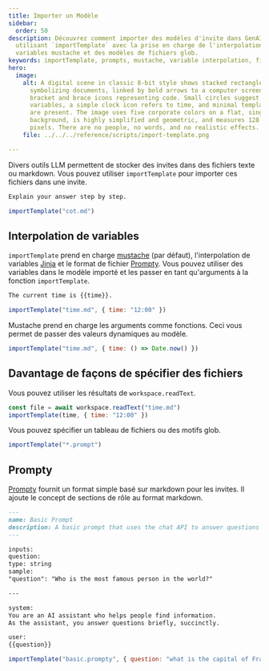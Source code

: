 ```yaml
---
title: Importer un Modèle
sidebar:
  order: 50
description: Découvrez comment importer des modèles d'invite dans GenAIScript en
  utilisant `importTemplate` avec la prise en charge de l'interpolation des
  variables mustache et des modèles de fichiers glob.
keywords: importTemplate, prompts, mustache, variable interpolation, file globs
hero:
  image:
    alt: A digital scene in classic 8-bit style shows stacked rectangles with tabs,
      symbolizing documents, linked by bold arrows to a computer screen with
      bracket and brace icons representing code. Small circles suggest
      variables, a simple clock icon refers to time, and minimal template shapes
      are present. The image uses five corporate colors on a flat, single-color
      background, is highly simplified and geometric, and measures 128 by 128
      pixels. There are no people, no words, and no realistic effects.
    file: ../../../reference/scripts/import-template.png

---
```


Divers outils LLM permettent de stocker des invites dans des fichiers texte ou markdown. Vous pouvez utiliser `importTemplate` pour importer ces fichiers dans une invite.

```markdown title="cot.md"
Explain your answer step by step.
```

```js title="tool.genai.mjs"
importTemplate("cot.md")
```

## Interpolation de variables

`importTemplate` prend en charge [mustache](https://mustache.github.io/) (par défaut), l'interpolation de variables [Jinja](https://www.npmjs.com/package/@huggingface/jinja) et le format de fichier [Prompty](https://prompty.ai/). Vous pouvez utiliser des variables dans le modèle importé et les passer en tant qu'arguments à la fonction `importTemplate`.

```markdown title="time.md"
The current time is {{time}}.
```

```js title="tool.genai.mjs"
importTemplate("time.md", { time: "12:00" })
```

Mustache prend en charge les arguments comme fonctions. Ceci vous permet de passer des valeurs dynamiques au modèle.

```js title="tool.genai.mjs"
importTemplate("time.md", { time: () => Date.now() })
```

## Davantage de façons de spécifier des fichiers

Vous pouvez utiliser les résultats de `workspace.readText`.

```js title="tool.genai.mjs"
const file = await workspace.readText("time.md")
importTemplate(time, { time: "12:00" })
```

Vous pouvez spécifier un tableau de fichiers ou des motifs glob.

```js
importTemplate("*.prompt")
```

## Prompty

[Prompty](https://prompty.ai/) fournit un format simple basé sur markdown pour les invites. Il ajoute le concept de sections de rôle au format markdown.

```markdown
---
name: Basic Prompt
description: A basic prompt that uses the chat API to answer questions
---

inputs:
question:
type: string
sample:
"question": "Who is the most famous person in the world?"

---

system:
You are an AI assistant who helps people find information.
As the assistant, you answer questions briefly, succinctly.

user:
{{question}}
```

```js title="tool.genai.mjs"
importTemplate("basic.prompty", { question: "what is the capital of France?" })
```
